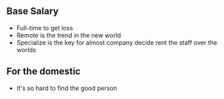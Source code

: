 ## Base Salary
- Full-time to get loss
- Remote is the trend in the new world
- Specialize is the key for almost company decide rent the staff over the worlds

## For the domestic 
- It's so hard to find the good person 